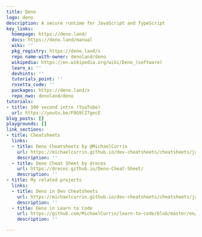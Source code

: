 ```yaml
---
title: Deno
logo: deno
description: A secure runtime for JavaScript and TypeScript
key_links:
  homepage: https://deno.land/
  docs: https://deno.land/manual
  wiki: ''
  pkg_registry: https://deno.land/x
  repo name-with-owner: denoland/deno
  wikipedia: https://en.wikipedia.org/wiki/Deno_(software)
  learn_x: ''
  devhints: ''
  tutorials_point: ''
  rosetta_code: ''
  packages: https://deno.land/x
  repo_nwo: denoland/deno
tutorials:
- title: 100 second intro (YouTube)
  url: https://youtu.be/F0G9lZ7gecE
blog_posts: []
playgrounds: []
link_sections:
- title: Cheatsheets
  links:
  - title: Deno Cheatsheets by @MichaelCurrin
    url: https://michaelcurrin.github.io/dev-cheatsheets/cheatsheets/javascript/deno/
    description: ''
  - title: Deno Cheat Sheet by droces
    url: https://droces.github.io/Deno-Cheat-Sheet/
    description: ''
- title: My related projects
  links:
  - title: Deno in Dev Cheatsheets
    url: https://michaelcurrin.github.io/dev-cheatsheets/cheatsheets/javascript/deno/
    description: ''
  - title: Deno in Learn to Code
    url: https://github.com/MichaelCurrin/learn-to-code/blob/master/en/topics/scripting_languages/JavaScript/deno.md
    description: ''

---
```

